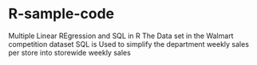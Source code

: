 # R-sample-code
Multiple Linear REgression and SQL in R
The Data set in the Walmart competition dataset
SQL is Used to simplify the department weekly sales per store into storewide weekly sales
